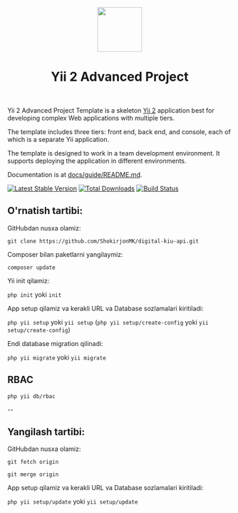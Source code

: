 <p align="center">
    <a href="https://github.com/yiisoft" target="_blank">
        <img src="https://avatars0.githubusercontent.com/u/993323" height="100px">
    </a>
    <h1 align="center">Yii 2 Advanced Project</h1>
    <br>
</p>

Yii 2 Advanced Project Template is a skeleton [Yii 2](http://www.yiiframework.com/) application best for
developing complex Web applications with multiple tiers.

The template includes three tiers: front end, back end, and console, each of which
is a separate Yii application.

The template is designed to work in a team development environment. It supports
deploying the application in different environments.

Documentation is at [docs/guide/README.md](docs/guide/README.md).

[![Latest Stable Version](https://img.shields.io/packagist/v/yiisoft/yii2-app-advanced.svg)](https://packagist.org/packages/yiisoft/yii2-app-advanced)
[![Total Downloads](https://img.shields.io/packagist/dt/yiisoft/yii2-app-advanced.svg)](https://packagist.org/packages/yiisoft/yii2-app-advanced)
[![Build Status](https://travis-ci.com/yiisoft/yii2-app-advanced.svg?branch=master)](https://travis-ci.com/yiisoft/yii2-app-advanced)

O'rnatish tartibi:
-------------------
GitHubdan nusxa olamiz:

`git clone https://github.com/ShokirjonMK/digital-kiu-api.git`

Composer bilan paketlarni yangilaymiz:

`composer update`

Yii init qilamiz:

`php init` yoki `init`

App setup qilamiz va kerakli URL va Database sozlamalari kiritiladi:

`php yii setup` yoki `yii setup` (`php yii setup/create-config` yoki `yii setup/create-config`)


Endi database migration qilinadi:

`php yii migrate` yoki `yii migrate`



RBAC 
-------------------
`php yii db/rbac`

--

Yangilash tartibi:
-------------------
GitHubdan nusxa olamiz:

`git fetch origin`

`git merge origin`

App setup qilamiz va kerakli URL va Database sozlamalari kiritiladi:

`php yii setup/update` yoki `yii setup/update`
